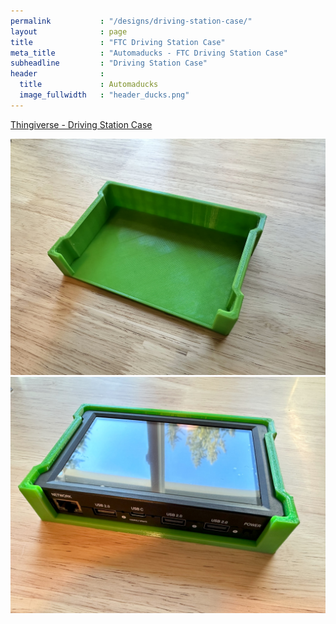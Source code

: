 ```yaml
---
permalink           : "/designs/driving-station-case/"
layout              : page
title               : "FTC Driving Station Case"
meta_title          : "Automaducks - FTC Driving Station Case"
subheadline         : "Driving Station Case"
header              :
  title             : Automaducks
  image_fullwidth   : "header_ducks.png"
---
```

[Thingiverse - Driving Station Case](https://www.thingiverse.com/thing:6332286)

<img src="../../images/designs/driving-station-1.jpg" alt="Step" width="800" />
<img src="../../images/designs/driving-station-2.jpg" alt="Step" width="800" />